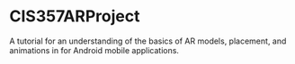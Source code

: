 # CIS357ARProject
A tutorial for an understanding of the basics of AR models, placement, and animations in for Android mobile applications.
